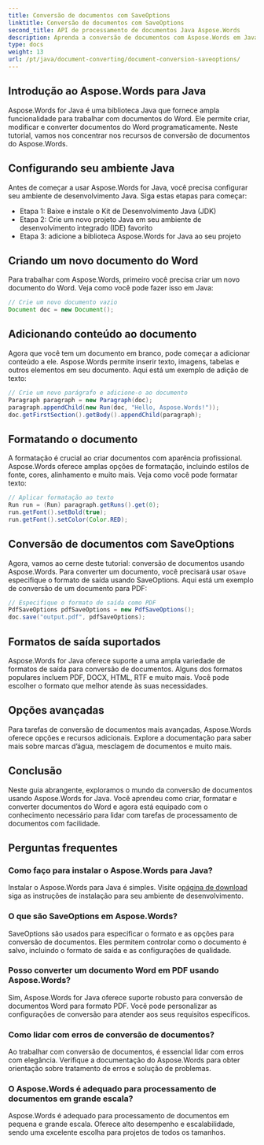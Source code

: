```yaml
---
title: Conversão de documentos com SaveOptions
linktitle: Conversão de documentos com SaveOptions
second_title: API de processamento de documentos Java Aspose.Words
description: Aprenda a conversão de documentos com Aspose.Words em Java. Guia passo a passo, exemplos de código e perguntas frequentes para conversão perfeita de Word em PDF.
type: docs
weight: 13
url: /pt/java/document-converting/document-conversion-saveoptions/
---
```


## Introdução ao Aspose.Words para Java

Aspose.Words for Java é uma biblioteca Java que fornece ampla funcionalidade para trabalhar com documentos do Word. Ele permite criar, modificar e converter documentos do Word programaticamente. Neste tutorial, vamos nos concentrar nos recursos de conversão de documentos do Aspose.Words.

## Configurando seu ambiente Java

Antes de começar a usar Aspose.Words for Java, você precisa configurar seu ambiente de desenvolvimento Java. Siga estas etapas para começar:

- Etapa 1: Baixe e instale o Kit de Desenvolvimento Java (JDK)
- Etapa 2: Crie um novo projeto Java em seu ambiente de desenvolvimento integrado (IDE) favorito
- Etapa 3: adicione a biblioteca Aspose.Words for Java ao seu projeto

## Criando um novo documento do Word

Para trabalhar com Aspose.Words, primeiro você precisa criar um novo documento do Word. Veja como você pode fazer isso em Java:

```java
// Crie um novo documento vazio
Document doc = new Document();
```

## Adicionando conteúdo ao documento

Agora que você tem um documento em branco, pode começar a adicionar conteúdo a ele. Aspose.Words permite inserir texto, imagens, tabelas e outros elementos em seu documento. Aqui está um exemplo de adição de texto:

```java
// Crie um novo parágrafo e adicione-o ao documento
Paragraph paragraph = new Paragraph(doc);
paragraph.appendChild(new Run(doc, "Hello, Aspose.Words!"));
doc.getFirstSection().getBody().appendChild(paragraph);
```

## Formatando o documento

A formatação é crucial ao criar documentos com aparência profissional. Aspose.Words oferece amplas opções de formatação, incluindo estilos de fonte, cores, alinhamento e muito mais. Veja como você pode formatar texto:

```java
// Aplicar formatação ao texto
Run run = (Run) paragraph.getRuns().get(0);
run.getFont().setBold(true);
run.getFont().setColor(Color.RED);
```

## Conversão de documentos com SaveOptions

 Agora, vamos ao cerne deste tutorial: conversão de documentos usando Aspose.Words. Para converter um documento, você precisará usar o`Save` especifique o formato de saída usando SaveOptions. Aqui está um exemplo de conversão de um documento para PDF:

```java
// Especifique o formato de saída como PDF
PdfSaveOptions pdfSaveOptions = new PdfSaveOptions();
doc.save("output.pdf", pdfSaveOptions);
```

## Formatos de saída suportados

Aspose.Words for Java oferece suporte a uma ampla variedade de formatos de saída para conversão de documentos. Alguns dos formatos populares incluem PDF, DOCX, HTML, RTF e muito mais. Você pode escolher o formato que melhor atende às suas necessidades.

## Opções avançadas

Para tarefas de conversão de documentos mais avançadas, Aspose.Words oferece opções e recursos adicionais. Explore a documentação para saber mais sobre marcas d’água, mesclagem de documentos e muito mais.

## Conclusão

Neste guia abrangente, exploramos o mundo da conversão de documentos usando Aspose.Words for Java. Você aprendeu como criar, formatar e converter documentos do Word e agora está equipado com o conhecimento necessário para lidar com tarefas de processamento de documentos com facilidade.

## Perguntas frequentes

### Como faço para instalar o Aspose.Words para Java?

 Instalar o Aspose.Words para Java é simples. Visite o[página de download](https://releases.aspose.com/words/java/) siga as instruções de instalação para seu ambiente de desenvolvimento.

### O que são SaveOptions em Aspose.Words?

SaveOptions são usados para especificar o formato e as opções para conversão de documentos. Eles permitem controlar como o documento é salvo, incluindo o formato de saída e as configurações de qualidade.

### Posso converter um documento Word em PDF usando Aspose.Words?

Sim, Aspose.Words for Java oferece suporte robusto para conversão de documentos Word para formato PDF. Você pode personalizar as configurações de conversão para atender aos seus requisitos específicos.

### Como lidar com erros de conversão de documentos?

Ao trabalhar com conversão de documentos, é essencial lidar com erros com elegância. Verifique a documentação do Aspose.Words para obter orientação sobre tratamento de erros e solução de problemas.

### O Aspose.Words é adequado para processamento de documentos em grande escala?

Aspose.Words é adequado para processamento de documentos em pequena e grande escala. Oferece alto desempenho e escalabilidade, sendo uma excelente escolha para projetos de todos os tamanhos.